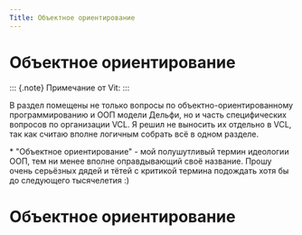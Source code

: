 ```yaml
---
Title: Объектное ориентирование
---
```



Объектное ориентирование
========================

::: {.note}
Примечание от Vit:
:::

В раздел помещены не только вопросы по объектно-ориентированному
программированию и ООП модели Дельфи, но и часть специфических вопросов
по организации VCL. Я решил не выносить их отдельно в VCL, так как
считаю вполне логичным собрать всё в одном разделе.

\* \"Объектное ориентирование\" - мой полушутливый термин идеологии ООП,
тем ни менее вполне оправдывающий своё название. Прошу очень серьёзных
дядей и тётей с критикой термина подождать хотя бы до следующего
тысячелетия :)

Объектное ориентирование
========================
